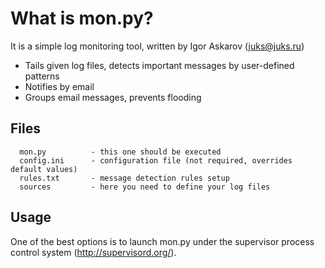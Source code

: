 # What is mon.py?

It is a simple log monitoring tool, written by Igor Askarov (juks@juks.ru)

- Tails given log files, detects important messages by user-defined patterns
- Notifies by email
- Groups email messages, prevents flooding

## Files

      mon.py          - this one should be executed
      config.ini      - configuration file (not required, overrides default values)
      rules.txt       - message detection rules setup
      sources         - here you need to define your log files

## Usage

One of the best options is to launch mon.py under the supervisor process control system (http://supervisord.org/).


